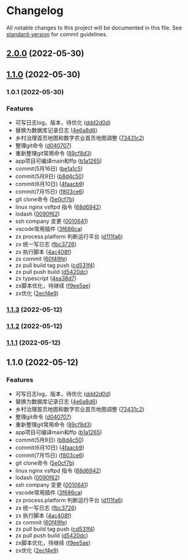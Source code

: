 # Changelog

All notable changes to this project will be documented in this file. See [standard-version](https://github.com/conventional-changelog/standard-version) for commit guidelines.

## [2.0.0](https://github.com/aehyok/2022/compare/v1.1.0...v2.0.0) (2022-05-30)

## [1.1.0](https://github.com/aehyok/2022/compare/v1.0.1...v1.1.0) (2022-05-30)

### 1.0.1 (2022-05-30)


### Features

* 可写日志log，版本，待优化 ([ddd2d0d](https://github.com/aehyok/2022/commit/ddd2d0dffa3ffb3874fe471f26591e60b58d584a))
* 替换为数据库记录日志 ([4e6a8d6](https://github.com/aehyok/2022/commit/4e6a8d6618fd2b9991e76ff7faa0016567f6621c))
* 乡村治理首页地图和数字农业首页地图调整 ([73431c2](https://github.com/aehyok/2022/commit/73431c221b1e1d880bcf671313568c6c6e8374de))
* 整理git命令 ([d040707](https://github.com/aehyok/2022/commit/d040707f5e92e75417d1577f7cc5263207da11e9))
* 重新整理git常用命令 ([89cf8d3](https://github.com/aehyok/2022/commit/89cf8d31abb3644a46eb4bfbd9c0a790d111eaa9))
* app项目可编译main和ffp ([b1a1265](https://github.com/aehyok/2022/commit/b1a1265d7e7ee3810897e69018e97f65beac18fb))
* commit(5月16日) ([be1a1c5](https://github.com/aehyok/2022/commit/be1a1c5ef51fc3dbace9bf4c0d7a38a79a0cdd21))
* commit(5月9日) ([b8d4c50](https://github.com/aehyok/2022/commit/b8d4c50d2b2c51053ce9d9127d8a14cc0d653e22))
* commit(6月10日) ([4faacb9](https://github.com/aehyok/2022/commit/4faacb9fe8afd9194055dd48cb0efa7d9197bf4e))
* commit(7月15日) ([f803ce6](https://github.com/aehyok/2022/commit/f803ce6d9ad99ac22aa29db348764849031c3a4b))
* git clone命令 ([5e0cf7b](https://github.com/aehyok/2022/commit/5e0cf7bb4c1c9290d0517ae847d6a1b9cd575d5f))
* linux nginx vsftpd 指令 ([68d6942](https://github.com/aehyok/2022/commit/68d6942d521f3ab48a3eb52685f038a85dbeafbc))
* lodash ([0090f62](https://github.com/aehyok/2022/commit/0090f6251e86b9e459834296cb47cb8c1c099570))
* ssh company 变更 ([0010641](https://github.com/aehyok/2022/commit/0010641e003f3fcb970671a89358c580b297852c))
* vscode常用插件 ([3f686ca](https://github.com/aehyok/2022/commit/3f686ca45dca0f35039006cc2fe3f127d10dcbc2))
* zx  process.platform 判断运行平台 ([d111fa6](https://github.com/aehyok/2022/commit/d111fa69720617454b7cc55dd74462f882a81859))
* zx 统一写日志 ([fbc3726](https://github.com/aehyok/2022/commit/fbc372615439a66ba1a9fa8ddd30a656e0528d9e))
* zx 执行脚本 ([4ac408f](https://github.com/aehyok/2022/commit/4ac408feb2629011f54502dcca5af5d15db93fca))
* zx commit ([60f49fe](https://github.com/aehyok/2022/commit/60f49fe40f3daec0f25cf9e1ede5a06d0c38d3bb))
* zx pull build  tag push ([cd531f4](https://github.com/aehyok/2022/commit/cd531f4ebdc77ded132f8d6c0c4ea10b05ad7759))
* zx pull push  build ([d5420dc](https://github.com/aehyok/2022/commit/d5420dcd044f6a2395dbe6ca711fd86cbbedf86b))
* zx typescript ([4ea38d7](https://github.com/aehyok/2022/commit/4ea38d76c97c657be46f4d617610997a2e49b557))
* zx脚本优化，待继续 ([f9ee5ae](https://github.com/aehyok/2022/commit/f9ee5ae164a44cabc0fe93e6fdd2789d1cccc13b))
* zx优化 ([2ecf4e9](https://github.com/aehyok/2022/commit/2ecf4e9c92f1a5bc3f9a27196a3f8362dab96f8d))

### [1.1.3](https://github.com/aehyok/2022/compare/v1.1.2...v1.1.3) (2022-05-12)

### [1.1.2](https://github.com/aehyok/2022/compare/v1.1.1...v1.1.2) (2022-05-12)

### [1.1.1](https://github.com/aehyok/2022/compare/v1.1.0...v1.1.1) (2022-05-12)

## 1.1.0 (2022-05-12)


### Features

* 可写日志log，版本，待优化 ([ddd2d0d](https://github.com/aehyok/2022/commit/ddd2d0dffa3ffb3874fe471f26591e60b58d584a))
* 替换为数据库记录日志 ([4e6a8d6](https://github.com/aehyok/2022/commit/4e6a8d6618fd2b9991e76ff7faa0016567f6621c))
* 乡村治理首页地图和数字农业首页地图调整 ([73431c2](https://github.com/aehyok/2022/commit/73431c221b1e1d880bcf671313568c6c6e8374de))
* 整理git命令 ([d040707](https://github.com/aehyok/2022/commit/d040707f5e92e75417d1577f7cc5263207da11e9))
* 重新整理git常用命令 ([89cf8d3](https://github.com/aehyok/2022/commit/89cf8d31abb3644a46eb4bfbd9c0a790d111eaa9))
* app项目可编译main和ffp ([b1a1265](https://github.com/aehyok/2022/commit/b1a1265d7e7ee3810897e69018e97f65beac18fb))
* commit(5月9日) ([b8d4c50](https://github.com/aehyok/2022/commit/b8d4c50d2b2c51053ce9d9127d8a14cc0d653e22))
* commit(6月10日) ([4faacb9](https://github.com/aehyok/2022/commit/4faacb9fe8afd9194055dd48cb0efa7d9197bf4e))
* commit(7月15日) ([f803ce6](https://github.com/aehyok/2022/commit/f803ce6d9ad99ac22aa29db348764849031c3a4b))
* git clone命令 ([5e0cf7b](https://github.com/aehyok/2022/commit/5e0cf7bb4c1c9290d0517ae847d6a1b9cd575d5f))
* linux nginx vsftpd 指令 ([68d6942](https://github.com/aehyok/2022/commit/68d6942d521f3ab48a3eb52685f038a85dbeafbc))
* lodash ([0090f62](https://github.com/aehyok/2022/commit/0090f6251e86b9e459834296cb47cb8c1c099570))
* ssh company 变更 ([0010641](https://github.com/aehyok/2022/commit/0010641e003f3fcb970671a89358c580b297852c))
* vscode常用插件 ([3f686ca](https://github.com/aehyok/2022/commit/3f686ca45dca0f35039006cc2fe3f127d10dcbc2))
* zx  process.platform 判断运行平台 ([d111fa6](https://github.com/aehyok/2022/commit/d111fa69720617454b7cc55dd74462f882a81859))
* zx 统一写日志 ([fbc3726](https://github.com/aehyok/2022/commit/fbc372615439a66ba1a9fa8ddd30a656e0528d9e))
* zx 执行脚本 ([4ac408f](https://github.com/aehyok/2022/commit/4ac408feb2629011f54502dcca5af5d15db93fca))
* zx commit ([60f49fe](https://github.com/aehyok/2022/commit/60f49fe40f3daec0f25cf9e1ede5a06d0c38d3bb))
* zx pull build  tag push ([cd531f4](https://github.com/aehyok/2022/commit/cd531f4ebdc77ded132f8d6c0c4ea10b05ad7759))
* zx pull push  build ([d5420dc](https://github.com/aehyok/2022/commit/d5420dcd044f6a2395dbe6ca711fd86cbbedf86b))
* zx脚本优化，待继续 ([f9ee5ae](https://github.com/aehyok/2022/commit/f9ee5ae164a44cabc0fe93e6fdd2789d1cccc13b))
* zx优化 ([2ecf4e9](https://github.com/aehyok/2022/commit/2ecf4e9c92f1a5bc3f9a27196a3f8362dab96f8d))
